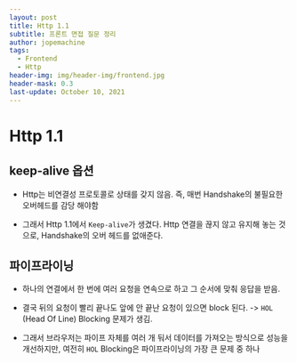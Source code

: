```yaml
---
layout: post
title: Http 1.1
subtitle: 프론트 면접 질문 정리
author: jopemachine
tags:
  - Frontend
  - Http
header-img: img/header-img/frontend.jpg
header-mask: 0.3
last-update: October 10, 2021
---
```


# Http 1.1

## keep-alive 옵션

- Http는 비연결성 프로토콜로 상태를 갖지 않음. 즉, 매번 Handshake의 불필요한 오버헤드를 감당 해야함

- 그래서 Http 1.1에서 `Keep-alive`가 생겼다. Http 연결을 끊지 않고 유지해 놓는 것으로, Handshake의 오버 헤드를 없애준다.

## 파이프라이닝

- 하나의 연결에서 한 번에 여러 요청을 연속으로 하고 그 순서에 맞춰 응답을 받음.

- 결국 뒤의 요청이 빨리 끝나도 앞에 안 끝난 요청이 있으면 block 된다. -> `HOL` (Head Of Line) Blocking 문제가 생김.

- 그래서 브라우저는 파이프 자체를 여러 개 둬서 데이터를 가져오는 방식으로 성능을 개선하지만, 여전히 `HOL` Blocking은 파이프라이닝의 가장 큰 문제 중 하나

